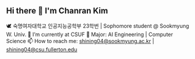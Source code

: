 ## Hi there 👋 I'm Chanran Kim 

🕊️ 숙명여자대학교 인공지능공학부 23학번 | Sophomore student @ Sookmyung W. Univ. 
🔭 I’m currently at CSUF 
🌱 Major: AI Engineering | Computer Science 
📫 How to reach me: shining04@sookmyung.ac.kr | shining04@csu.fullerton.edu

